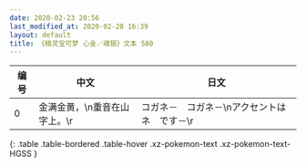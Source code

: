 ```yaml
---
date: 2020-02-23 20:56
last_modified_at: 2020-02-28 16:39
layout: default
title: 《精灵宝可梦 心金／魂银》文本 580
---
```

| 编号 | 中文 | 日文 |
| ---- | ---- | ---- |
| 0 | 金满金黄，\n重音在山字上。\r | コガネ－　コガネ－\nアクセントは　ネ　です－\r |
{: .table .table-bordered .table-hover .xz-pokemon-text .xz-pokemon-text-HGSS }